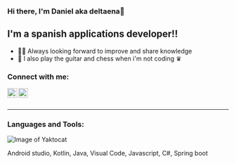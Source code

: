### Hi there, I'm Daniel aka deltaena👋

## I'm a spanish applications developer!!
- 💆🏻‍  Always looking forward to improve and share knowledge
- 🎸 I also play the guitar and chess when i'm not coding ♛

### Connect with me:

[<img align="left" alt="codeSTACKr | LinkedIn" width="22px" src="https://cdn.jsdelivr.net/npm/simple-icons@v3/icons/linkedin.svg" />][linkedin]
[<img align="left" alt="codeSTACKr | Instagram" width="22px" src="https://cdn.jsdelivr.net/npm/simple-icons@v3/icons/instagram.svg" />][instagram]

<br />
<br />

---

[linkedin]: https://www.linkedin.com/in/daniel-suárez-garcía-1b3650187
[instagram]: https://www.instagram.com/deltaena/

### Languages and Tools:

![Image of Yaktocat](https://octodex.github.com/images/yaktocat.png)

Android studio, Kotlin, Java, Visual Code, Javascript, C#, Spring boot 
